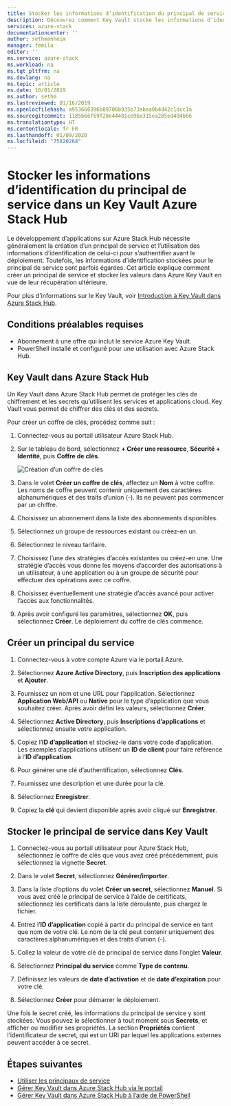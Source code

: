 ```yaml
---
title: Stocker les informations d’identification du principal de service dans un Key Vault Azure Stack Hub | Microsoft Docs
description: Découvrez comment Key Vault stocke les informations d’identification du principal de service sur Azure Stack Hub
services: azure-stack
documentationcenter: ''
author: sethmanheim
manager: femila
editor: ''
ms.service: azure-stack
ms.workload: na
ms.tgt_pltfrm: na
ms.devlang: na
ms.topic: article
ms.date: 10/01/2019
ms.author: sethm
ms.lastreviewed: 01/16/2019
ms.openlocfilehash: a953666396b89706b935b73abea0b4d42c1dcc1a
ms.sourcegitcommit: 1185b66f69f28e44481ce96a315ea285ed404b66
ms.translationtype: HT
ms.contentlocale: fr-FR
ms.lasthandoff: 01/09/2020
ms.locfileid: "75820268"
---
```

# <a name="store-service-principal-credentials-in-azure-stack-hub-key-vault"></a>Stocker les informations d’identification du principal de service dans un Key Vault Azure Stack Hub

Le développement d’applications sur Azure Stack Hub nécessite généralement la création d’un principal de service et l’utilisation des informations d’identification de celui-ci pour s’authentifier avant le déploiement. Toutefois, les informations d’identification stockées pour le principal de service sont parfois égarées. Cet article explique comment créer un principal de service et stocker les valeurs dans Azure Key Vault en vue de leur récupération ultérieure.

Pour plus d’informations sur le Key Vault, voir [Introduction à Key Vault dans Azure Stack Hub](azure-stack-key-vault-intro.md).

## <a name="prerequisites"></a>Conditions préalables requises

- Abonnement à une offre qui inclut le service Azure Key Vault.
- PowerShell installé et configuré pour une utilisation avec Azure Stack Hub.

## <a name="key-vault-in-azure-stack-hub"></a>Key Vault dans Azure Stack Hub

Un Key Vault dans Azure Stack Hub permet de protéger les clés de chiffrement et les secrets qu’utilisent les services et applications cloud. Key Vault vous permet de chiffrer des clés et des secrets.

Pour créer un coffre de clés, procédez comme suit :

1. Connectez-vous au portail utilisateur Azure Stack Hub.

2. Sur le tableau de bord, sélectionnez **+ Créer une ressource**, **Sécurité + Identité**, puis **Coffre de clés**.

   ![Création d’un coffre de clés](media/azure-stack-key-vault-store-credentials/create-key-vault.png)

3. Dans le volet **Créer un coffre de clés**, affectez un **Nom** à votre coffre. Les noms de coffre peuvent contenir uniquement des caractères alphanumériques et des traits d’union (-). Ils ne peuvent pas commencer par un chiffre.

4. Choisissez un abonnement dans la liste des abonnements disponibles.

5. Sélectionnez un groupe de ressources existant ou créez-en un.

6. Sélectionnez le niveau tarifaire.

7. Choisissez l’une des stratégies d’accès existantes ou créez-en une. Une stratégie d’accès vous donne les moyens d’accorder des autorisations à un utilisateur, à une application ou à un groupe de sécurité pour effectuer des opérations avec ce coffre.

8. Choisissez éventuellement une stratégie d’accès avancé pour activer l’accès aux fonctionnalités.

9. Après avoir configuré les paramètres, sélectionnez **OK**, puis sélectionnez **Créer**. Le déploiement du coffre de clés commence.

## <a name="create-a-service-principal"></a>Créer un principal du service

1. Connectez-vous à votre compte Azure via le portail Azure.

2. Sélectionnez **Azure Active Directory**, puis **Inscription des applications** et **Ajouter**.

3. Fournissez un nom et une URL pour l’application. Sélectionnez **Application Web/API** ou **Native** pour le type d’application que vous souhaitez créer. Après avoir défini les valeurs, sélectionnez **Créer**.

4. Sélectionnez **Active Directory**, puis **Inscriptions d’applications** et sélectionnez ensuite votre application.

5. Copiez l’**ID d’application** et stockez-le dans votre code d’application. Les exemples d’applications utilisent un **ID de client** pour faire référence à l’**ID d’application**.

6. Pour générer une clé d’authentification, sélectionnez **Clés**.

7. Fournissez une description et une durée pour la clé.

8. Sélectionnez **Enregistrer**.

9. Copiez la **clé** qui devient disponible après avoir cliqué sur **Enregistrer**.

## <a name="store-the-service-principal-inside-key-vault"></a>Stocker le principal de service dans Key Vault

1. Connectez-vous au portail utilisateur pour Azure Stack Hub, sélectionnez le coffre de clés que vous avez créé précédemment, puis sélectionnez la vignette **Secret**.

2. Dans le volet **Secret**, sélectionnez **Générer/importer**.

3. Dans la liste d’options du volet **Créer un secret**, sélectionnez **Manuel**. Si vous avez créé le principal de service à l’aide de certificats, sélectionnez les certificats dans la liste déroulante, puis chargez le fichier.

4. Entrez l’**ID d’application** copié à partir du principal de service en tant que nom de votre clé. Le nom de la clé peut contenir uniquement des caractères alphanumériques et des traits d’union (-).

5. Collez la valeur de votre clé de principal de service dans l’onglet **Valeur**.

6. Sélectionnez **Principal du service** comme **Type de contenu**.

7. Définissez les valeurs de **date d’activation** et de **date d’expiration** pour votre clé.

8. Sélectionnez **Créer** pour démarrer le déploiement.

Une fois le secret créé, les informations du principal de service y sont stockées. Vous pouvez le sélectionner à tout moment sous **Secrets**, et afficher ou modifier ses propriétés. La section **Propriétés** contient l’identificateur de secret, qui est un URI par lequel les applications externes peuvent accéder à ce secret.

## <a name="next-steps"></a>Étapes suivantes

- [Utiliser les principaux de service](azure-stack-create-service-principals.md)
- [Gérer Key Vault dans Azure Stack Hub via le portail](azure-stack-key-vault-manage-portal.md)  
- [Gérer Key Vault dans Azure Stack Hub à l’aide de PowerShell](azure-stack-key-vault-manage-powershell.md)

